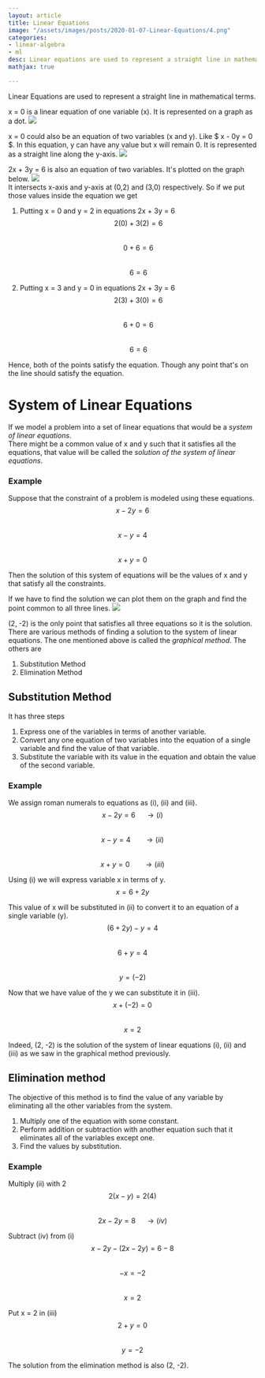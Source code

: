 ```yaml
---
layout: article
title: Linear Equations
image: "/assets/images/posts/2020-01-07-Linear-Equations/4.png"
categories:
- linear-algebra
- ml
desc: Linear equations are used to represent a straight line in mathematical terms.
mathjax: true

---
```

Linear Equations are used to represent a straight line in mathematical terms.

x = 0 is a linear equation of one variable (x). It is represented on a graph as a dot.
<img src="/assets/images/posts/2020-01-07-Linear-Equations/1.png"/>

x = 0 could also be an equation of two variables (x and y).
Like  $ x - 0y = 0 $. In this equation, y can have any value but x will remain 0.
It is represented as a straight line along the y-axis.
<img src="/assets/images/posts/2020-01-07-Linear-Equations/2.png"/>

2x + 3y = 6 is also an equation of two variables. It's plotted on the graph below.
<img src="/assets/images/posts/2020-01-07-Linear-Equations/3.png"/>  
It intersects x-axis and y-axis at (0,2) and (3,0) respectively. So if we put those values inside the equation we get

1. Putting x = 0 and y = 2 in equations 2x + 3y = 6   
    $$ 2(0) + 3(2) = 6 $$  
    $$   0 + 6 = 6     $$  
    $$   6 = 6         $$

2. Putting x = 3 and y = 0 in equations 2x + 3y = 6   
    $$ 2(3) + 3(0) = 6 $$  
    $$   6 + 0 = 6     $$  
    $$   6 = 6         $$

Hence, both of the points satisfy the equation. Though any point that's on the line should satisfy the equation.

# System of Linear Equations

If we model a problem into a set of linear equations that would be a <em>system of linear equations</em>.  
There might be a common value of x and y such that it satisfies all the equations, that value will be called the <em>solution of the system of linear equations</em>.

### Example
Suppose that the constraint of a problem is modeled using these equations.  
$$  x-2y = 6 $$  
$$  x-y = 4 $$  
$$  x+y = 0 $$  

Then the solution of this system of equations will be the values of x and y that satisfy all the constraints.

If we have to find the solution we can plot them on the graph and find the point common to all three lines.
<img src="/assets/images/posts/2020-01-07-Linear-Equations/4.png"/>  

(2, -2) is the only point that satisfies all three equations so it is the solution.
There are various methods of finding a solution to the system of linear equations. The one mentioned above is called the <em>graphical method</em>. The others are

1. Substitution Method
2. Elimination Method

## Substitution Method

It has three steps

1. Express one of the variables in terms of another variable.
2. Convert any one equation of two variables into the equation of a single variable and find the value of that variable.
3. Substitute the variable with its value in the equation and obtain the value of the second variable.

### Example
We assign roman numerals to equations as (i), (ii) and (iii).  
$$  x-2y = 6\ \ \ \ \ \rightarrow (i)$$  
$$  x-y = 4\ \ \ \ \ \ \ \rightarrow (ii)$$  
$$  x+y = 0\ \ \ \ \ \ \ \rightarrow (iii)$$

Using (i) we will express variable x in terms of y.   
$$ x = 6 + 2y $$
  
This value of x will be substituted in (ii) to convert it to an equation of a single variable (y).  
$$ (6  + 2y) - y = 4 $$  
$$  6 + y = 4 $$    
$$  y = (-2) $$    

Now that we have value of the y we can substitute it in (iii).  
$$ x + (-2) = 0 $$  
$$ x = 2 $$  

Indeed, (2, -2) is the solution of the system of linear equations (i), (ii) and (iii) as we saw in the graphical method previously.

## Elimination method

The objective of this method is to find the value of any variable by eliminating all the other variables from the system. 

1. Multiply one of the equation with some constant.
2. Perform addition or subtraction with another equation such that it eliminates all of the variables except one.
3. Find the values by substitution. 

### Example
Multiply (ii) with 2  
$$ 2(x-y) = 2(4) $$  
$$ 2x - 2y = 8 \ \ \ \ \ \rightarrow (iv)$$  

Subtract (iv) from (i)  
$$ x - 2y - (2x - 2y) = 6- 8$$  
$$ -x = -2 $$  
$$ x = 2 $$

Put x = 2 in (iii)  
$$ 2 + y = 0 $$  
$$ y = -2 $$

The solution from the elimination method is also (2, -2).
